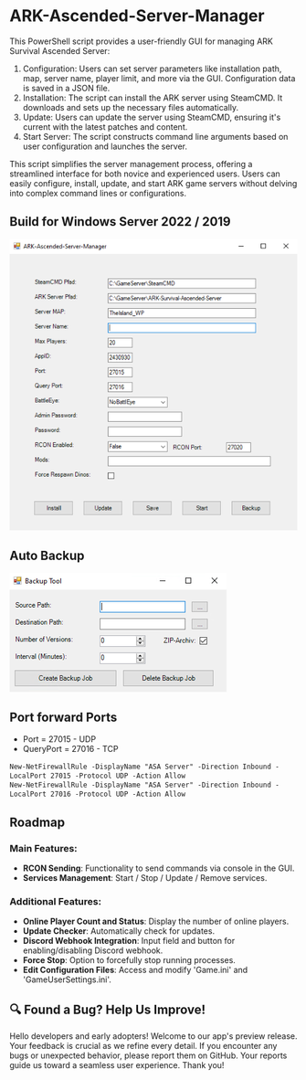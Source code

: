 # ARK-Ascended-Server-Manager
This PowerShell script provides a user-friendly GUI for managing ARK Survival Ascended Server:

1. Configuration: Users can set server parameters like installation path, map, server name, player limit, and more via the GUI. Configuration data is saved in a JSON file.
2. Installation: The script can install the ARK server using SteamCMD. It downloads and sets up the necessary files automatically.
3. Update: Users can update the server using SteamCMD, ensuring it's current with the latest patches and content.
4. Start Server: The script constructs command line arguments based on user configuration and launches the server.

This script simplifies the server management process, offering a streamlined interface for both novice and experienced users. Users can easily configure, install, update, and start ARK game servers without delving into complex command lines or configurations.

## Build for Windows Server 2022 / 2019

![ASA_Server_Manager_Preview.png](Preview/ASA_Server_Manager_Preview.png)

## Auto Backup

![Backup_Tool.png](Preview/Backup_Tool.png)

## Port forward Ports
- Port = 27015 - UDP 
- QueryPort = 27016 - TCP

```
New-NetFirewallRule -DisplayName "ASA Server" -Direction Inbound -LocalPort 27015 -Protocol UDP -Action Allow
New-NetFirewallRule -DisplayName "ASA Server" -Direction Inbound -LocalPort 27016 -Protocol UDP -Action Allow
```

## Roadmap

### Main Features:
- **RCON Sending**: Functionality to send commands via console in the GUI.
- **Services Management**: Start / Stop / Update / Remove services.

### Additional Features:
- **Online Player Count and Status**: Display the number of online players.
- **Update Checker**: Automatically check for updates.
- **Discord Webhook Integration**: Input field and button for enabling/disabling Discord webhook.
- **Force Stop**: Option to forcefully stop running processes.
- **Edit Configuration Files**: Access and modify 'Game.ini' and 'GameUserSettings.ini'.


## 🔍 Found a Bug? Help Us Improve!
Hello developers and early adopters! Welcome to our app's preview release. 
Your feedback is crucial as we refine every detail. 
If you encounter any bugs or unexpected behavior, please report them on GitHub. 
Your reports guide us toward a seamless user experience. Thank you!
